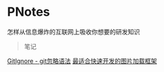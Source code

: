 # PNotes
怎样从信息爆炸的互联网上吸收你想要的研发知识

> 笔记

[GitIgnore - git忽略语法](https://github.com/zwping/PNotes/blob/master/gitignore.md)
[最适合快速开发的图片加载框架]()